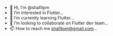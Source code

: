 - 👋 Hi, I’m @shafitpm
- 👀 I’m interested in Flutter...
- 🌱 I’m currently learning Flutter...
- 💞️ I’m looking to collaborate on Flutter dev team...
- 📫 How to reach me shafitpm@gmail.com...

<!---
shafitpm/shafitpm is a ✨ special ✨ repository because its `README.md` (this file) appears on your GitHub profile.
You can click the Preview link to take a look at your changes.
--->
